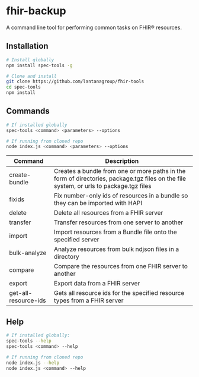 # fhir-backup

A command line tool for performing common tasks on FHIR® resources.

## Installation

```bash
# Install globally
npm install spec-tools -g
```
```bash
# Clone and install
git clone https://github.com/lantanagroup/fhir-tools
cd spec-tools
npm install 
```

## Commands

```bash
# If installed globally
spec-tools <command> <parameters> --options
```
```bash
# If running from cloned repo
node index.js <command> <parameters> --options
```

| Command       | Description                                                                                                                            |
|---------------|----------------------------------------------------------------------------------------------------------------------------------------|
| create-bundle | Creates a bundle from one or more paths in the form of directories, package.tgz files on the file system, or urls to package.tgz files |
| fixids        | Fix number-only ids of resources in a bundle so they can be imported with HAPI                                                         |
| delete | Delete all resources from a FHIR server |
| transfer | Transfer resources from one server to another |
| import | Import resources from a Bundle file onto the specified server |
| bulk-analyze | Analyze resources from bulk ndjson files in a directory |
| compare | Compare the resources from one FHIR server to another |
| export | Export data from a FHIR server | 
| get-all-resource-ids | Gets all resource ids for the specified resource types from a FHIR server |

## Help

```bash
# If installed globally:
spec-tools --help
spec-tools <command> --help
```
```bash
# If running from cloned repo
node index.js --help
node index.js <command> --help
```